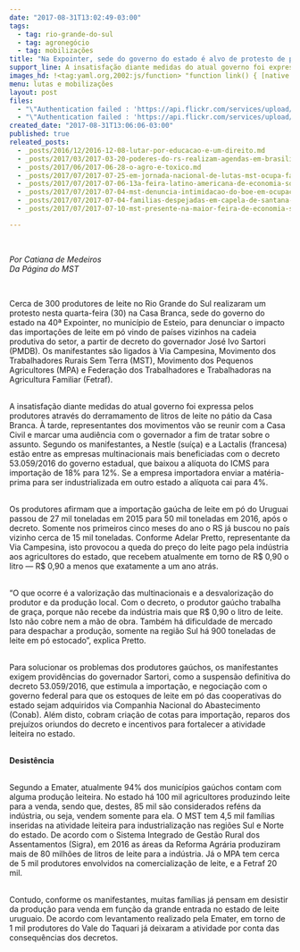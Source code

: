 ```yaml
---
date: "2017-08-31T13:02:49-03:00"
tags:
  - tag: rio-grande-do-sul
  - tag: agronegócio
  - tag: mobilizações
title: "Na Expointer, sede do governo do estado é alvo de protesto de produtores de leite\n\n"
support_line: A insatisfação diante medidas do atual governo foi expressa pelos produtores através do derramamento de litros de leite no pátio da Casa Branca.
images_hd: !<tag:yaml.org,2002:js/function> "function link() { [native code] }"
menu: lutas e mobilizações
layout: post
files:
  - "\"Authentication failed : 'https://api.flickr.com/services/upload/' - Filetype was not recognised\""
  - "\"Authentication failed : 'https://api.flickr.com/services/upload/' - Filetype was not recognised\""
created_date: "2017-08-31T13:06:06-03:00"
published: true
releated_posts:
  - _posts/2016/12/2016-12-08-lutar-por-educacao-e-um-direito.md
  - _posts/2017/03/2017-03-20-poderes-do-rs-realizam-agendas-em-brasilia-em-defesa-da-compensacao-das-perdas-da-lei-kandir.md
  - _posts/2017/06/2017-06-28-o-agro-e-toxico.md
  - _posts/2017/07/2017-07-25-em-jornada-nacional-de-lutas-mst-ocupa-fazenda-de-ministro-blairo-maggi.md
  - _posts/2017/07/2017-07-06-13a-feira-latino-americana-de-economia-solidaria-tera-tunel-com-alimentos-da-reforma-agraria.md
  - _posts/2017/07/2017-07-04-mst-denuncia-intimidacao-do-boe-em-ocupacao-no-rio-grande-do-sul.md
  - _posts/2017/07/2017-07-04-familias-despejadas-em-capela-de-santana-vao-para-o-trevo-de-charqueadas-no-rs.md
  - _posts/2017/07/2017-07-10-mst-presente-na-maior-feira-de-economia-solidaria-da-america-latina.md

---
```

<p>&nbsp;</p>

<p><em>Por Catiana de Medeiros&nbsp;<br />
Da P&aacute;gina do MST</em></p>

<p>&nbsp;</p>

<p>Cerca de 300 produtores de leite no Rio Grande do Sul realizaram um protesto nesta quarta-feira (30) na Casa Branca, sede do governo do estado na 40&ordf; Expointer, no munic&iacute;pio de Esteio, para denunciar o impacto das importa&ccedil;&otilde;es de leite em p&oacute; vindo de pa&iacute;ses vizinhos na cadeia produtiva do setor, a partir de decreto do governador Jos&eacute; Ivo Sartori (PMDB). Os manifestantes s&atilde;o ligados &agrave; Via Campesina, Movimento dos Trabalhadores Rurais Sem Terra (MST), Movimento dos Pequenos Agricultores (MPA) e Federa&ccedil;&atilde;o dos Trabalhadores e Trabalhadoras na Agricultura Familiar (Fetraf).</p>

<p><br />
A insatisfa&ccedil;&atilde;o diante medidas do atual governo foi expressa pelos produtores atrav&eacute;s do derramamento de litros de leite no p&aacute;tio da Casa Branca. &Agrave; tarde, representantes dos movimentos v&atilde;o se reunir com a Casa Civil e marcar uma audi&ecirc;ncia com o governador a fim de tratar sobre o assunto. Segundo os manifestantes, a Nestle (su&iacute;&ccedil;a) e a Lactalis (francesa) est&atilde;o entre as empresas multinacionais mais beneficiadas com o decreto 53.059/2016 do governo estadual, que baixou a al&iacute;quota do ICMS para importa&ccedil;&atilde;o de 18% para 12%. Se a empresa importadora enviar a mat&eacute;ria-prima para ser industrializada em outro estado a al&iacute;quota cai para 4%.</p>

<p><br />
Os produtores afirmam que a importa&ccedil;&atilde;o ga&uacute;cha de leite em p&oacute; do Uruguai passou de 27 mil toneladas em 2015 para 50 mil toneladas em 2016, ap&oacute;s o decreto. Somente nos primeiros cinco meses do ano o RS j&aacute; buscou no pa&iacute;s vizinho cerca de 15 mil toneladas. Conforme Adelar Pretto, representante da Via Campesina, isto provocou a queda do pre&ccedil;o do leite pago pela ind&uacute;stria aos agricultores do estado, que recebem atualmente em torno de R$ 0,90 o litro &mdash; R$ 0,90 a menos que exatamente a um ano atr&aacute;s.</p>

<p><br />
&ldquo;O que ocorre &eacute; a valoriza&ccedil;&atilde;o das multinacionais e a desvaloriza&ccedil;&atilde;o do produtor e da produ&ccedil;&atilde;o local. Com o decreto, o produtor ga&uacute;cho trabalha de gra&ccedil;a, porque n&atilde;o recebe da ind&uacute;stria mais que R$ 0,90 o litro de leite. Isto n&atilde;o cobre nem a m&atilde;o de obra. Tamb&eacute;m h&aacute; dificuldade de mercado para despachar a produ&ccedil;&atilde;o, somente na regi&atilde;o Sul h&aacute; 900 toneladas de leite em p&oacute; estocado&rdquo;, explica Pretto.</p>

<p><br />
Para solucionar os problemas dos produtores ga&uacute;chos, os manifestantes exigem provid&ecirc;ncias do governador Sartori, como a suspens&atilde;o definitiva do decreto 53.059/2016, que estimula a importa&ccedil;&atilde;o, e negocia&ccedil;&atilde;o com o governo federal para que os estoques de leite em p&oacute; das cooperativas do estado sejam adquiridos via Companhia Nacional do Abastecimento (Conab). Al&eacute;m disto, cobram cria&ccedil;&atilde;o de cotas para importa&ccedil;&atilde;o, reparos dos preju&iacute;zos oriundos do decreto e incentivos para fortalecer a atividade leiteira no estado.</p>

<p><br />
<strong>Desist&ecirc;ncia</strong></p>

<p><br />
Segundo a Emater, atualmente 94% dos munic&iacute;pios ga&uacute;chos contam com alguma produ&ccedil;&atilde;o leiteira. No estado h&aacute; 100 mil agricultores produzindo leite para a venda, sendo que, destes, 85 mil s&atilde;o considerados ref&eacute;ns da ind&uacute;stria, ou seja, vendem somente para ela. O MST tem 4,5 mil fam&iacute;lias inseridas na atividade leiteira para industrializa&ccedil;&atilde;o nas regi&otilde;es Sul e Norte do estado. De acordo com o Sistema Integrado de Gest&atilde;o Rural dos Assentamentos (Sigra), em 2016 as &aacute;reas da Reforma Agr&aacute;ria produziram mais de 80 milh&otilde;es de litros de leite para a ind&uacute;stria. J&aacute; o MPA tem cerca de 5 mil produtores envolvidos na comercializa&ccedil;&atilde;o de leite, e a Fetraf 20 mil.</p>

<p><br />
Contudo, conforme os manifestantes, muitas fam&iacute;lias j&aacute; pensam em desistir da produ&ccedil;&atilde;o para venda em fun&ccedil;&atilde;o da grande entrada no estado de leite uruguaio. De acordo com levantamento realizado pela Emater, em torno de 1 mil produtores do Vale do Taquari j&aacute; deixaram a atividade por conta das consequ&ecirc;ncias dos decretos.</p>
